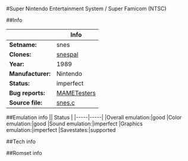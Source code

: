 #Super Nintendo Entertainment System / Super Famicom (NTSC)

##Info

||Info|
|-----|-----|
|**Setname:**|snes
|**Clones:**|[snespal](snespal.md)
|**Year:**|1989
|**Manufacturer:**|Nintendo
|**Status:**|imperfect
|**Bug reports:**|[MAMETesters](http://mametesters.org/view_all_set.php?type=1&temporary=y&search=snes.c)
|**Source file:**|[snes.c](https://github.com/mamedev/mame/blob/master/src/mess/drivers/snes.c)

##Emulation info
|| Status |
|-----|-----|
|Overall emulation:|good
|Color emulation:|good
|Sound emulation:|imperfect
|Graphics emulation:|imperfect
|Savestates:|supported

##Tech info

##Romset info

<!--- START OF EDITED COMMENT DO NOT TOUCH TEXT ABOVE-->
